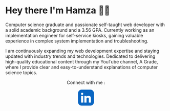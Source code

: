 # Hey there I'm Hamza 🙋‍♂️
Computer science graduate and passionate self-taught web developer with a solid academic background and a 3.56 GPA. Currently working as an implementation engineer for self-service kiosks, gaining valuable experience in complex system implementation and troubleshooting.

I am continuously expanding my web development expertise and staying updated with industry trends and technologies. Dedicated to delivering high-quality educational content through my YouTube channel, A Grade, where I provide clear and easy-to-understand explanations of computer science topics.
 
 <div align="center">
 <p>Connect with me : </p>
 <a href="https://www.linkedin.com/in/hamzajwiehan/" > <img src="linkedin-app-icon.svg" width="50" height="50" ></a>
 </div>
